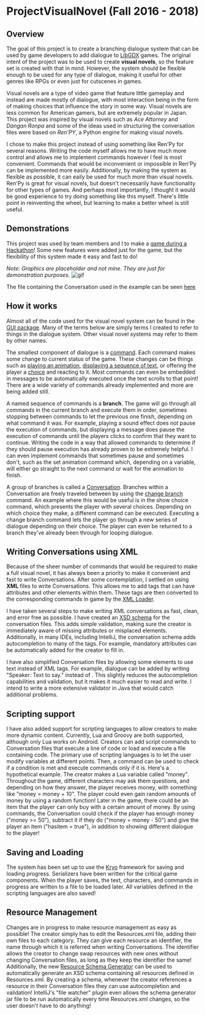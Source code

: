 # ProjectVisualNovel (Fall 2016 - 2018)

## Overview
The goal of this project is to create a branching dialogue system that can be used by game developers to add dialogue to [LibGDX](https://libgdx.badlogicgames.com/) games. The original intent of the project was to be used to create **visual novels**, so the feature set is created with that in mind. However, the system should be flexible enough to be used for any type of dialogue, making it useful for other genres like RPGs or even just for cutscenes in games.   

Visual novels are a type of video game that feature little gameplay and instead are made mostly of dialogue, with most interaction being in the form of making choices that influence the story in some way. Visual novels are less common for American gamers, but are extremely popular in Japan. This project was inspired by visual novels such as *Ace Attorney* and *Dangan Ronpa* and some of the ideas used in structuring the conversation files were based on *Ren'PY*, a Python engine for making visual novels. 

I chose to make this project instead of using something like Ren'Py for several reasons. Writing the code myself allows me to have much more control and allows me to implement commands however I feel is most convenient. Commands that would be inconvenient or impossible in Ren'Py can be implemented more easily. Additionally, by making the system as flexible as possible, it can eaily be used for much more than visual novels. Ren'Py is great for visual novels, but doesn't necessarily have functionality for other types of games. And perhaps most importantly, I thought it would be good experience to try doing something like this myself. There's little point in reinventing the wheel, but learning to make a better wheel is still useful.

## Demonstrations
This project was used by team members and I to make a [game during a Hackathon](https://devpost.com/software/alice-wonder-presidential-prodigy)! Some new features were added just for the game, but the flexibility of this system made it easy and fast to do!

*Note: Graphics are placeholder and not mine. They are just for demonstration purposes.*
![gif](https://github.com/wizered67/ProjectVisualNovel/blob/master/visualnovel3test.gif)

The file containing the Conversation used in the example can be seen [here](https://github.com/wizered67/ProjectVisualNovel/blob/master/android/assets/Conversations/demonstration.conv)

## How it works
Almost all of the code used for the visual novel system can be found in the [GUI package](https://github.com/wizered67/ProjectVisualNovel/tree/master/core/src/com/wizered67/game/GUI). Many of the terms below are simply terms I created to refer to things in the dialogue system. Other visual novel systems may refer to them by other names.

The smallest component of dialogue is a [command](https://github.com/wizered67/ProjectVisualNovel/blob/master/core/src/com/wizered67/game/GUI/Conversations/Commands/ConversationCommand.java). Each command makes some change to current status of the game. These changes can be things such as [playing an animation](https://github.com/wizered67/ProjectVisualNovel/blob/master/core/src/com/wizered67/game/GUI/Conversations/Commands/CharacterAnimationCommand.java), [displaying a sequence of text](https://github.com/wizered67/ProjectVisualNovel/blob/master/core/src/com/wizered67/game/GUI/Conversations/Commands/MessageCommand.java), or offering the player a [choice](https://github.com/wizered67/ProjectVisualNovel/blob/master/core/src/com/wizered67/game/GUI/Conversations/Commands/ShowChoicesCommand.java) and reacting to it. Most commands can even be embedded in messages to be automatically executed once the text scrolls to that point! There are a wide variety of commands already implemented and more are being added still. 

A named sequence of commands is a **branch**. The game will go through all commands in the current branch and execute them in order, sometimes stopping between commands to let the previous one finish, depending on what command it was. For example, playing a sound effect does not pause the execution of commands, but displaying a message does pause the execution of commands until the players clicks to confirm that they want to continue. Writing the code in a way that allowed commands to determine if they should pause execution has already proven to be extremely helpful. I can even implement commands that sometimes pause and sometimes don't, such as the set animation command which, depending on a variable, will either go straight to the next command or wait for the animation to finish. 

A group of branches is called a [Conversation](https://github.com/wizered67/ProjectVisualNovel/blob/master/core/src/com/wizered67/game/GUI/Conversations/Conversation.java). Branches within a Conversation are freely traveled between by using the [change branch](https://github.com/wizered67/ProjectVisualNovel/blob/master/core/src/com/wizered67/game/GUI/Conversations/Commands/ChangeBranchCommand.java) command. An example where this would be useful is in the show choice command, which presents the player with several choices. Depending on which choice they make, a different command can be executed. Executing a change branch command lets the player go through a new series of dialogue depending on their choice. The player can even be returned to a branch they've already been through for looping dialogue. 

## Writing Conversations using XML
Because of the sheer number of commands that would be required to make a full visual novel, it has always been a priority to make it convenient and fast to write Conversations. After some contemplation, I settled on using **XML** files to write Conversations. This allows me to add tags that can have attributes and other elements within them. These tags are then converted to the corresponding commands in game by the [XML Loader](https://github.com/wizered67/ProjectVisualNovel/blob/master/core/src/com/wizered67/game/GUI/Conversations/XmlIO/ConversationLoader.java). 

I have taken several steps to make writing XML conversations as fast, clean, and error free as possible. I have created an [XSD schema](https://github.com/wizered67/ProjectVisualNovel/blob/master/core/src/com/wizered67/game/GUI/Conversations/XmlIO/ConversationSchema.xsd) for the conversation files. This adds simple validation, making sure the creator is immediately aware of missing attributes or misplaced elements. Additionally, in many IDEs, including IntelliJ, the conversation schema adds autocompletion to many of the tags. For example, mandatory attributes can be automatically added for the creator to fill in.

I have also simplified Conversation files by allowing some elements to use text instead of XML tags. For example, dialogue can be added by writing "Speaker: Text to say." instead of <message speaker="" text="">. This slightly reduces the autocompletion capabilities and validation, but it makes it much easier to read and write. I intend to write a more extensive validator in Java that would catch additional problems.

## Scripting support
I have also added support for scripting languages to allow creators to make more dynamic content. Currently, Lua and Groovy are both supported, although only Lua works on Android. Creators can add script commands to Conversation files that execute a line of code or load and execute a file containing code. The primary use of scripting languages is to let the user modify variables at different points. Then, a command can be used to check if a condition is met and execute commands only if it is. Here's a hypothetical example. The creator makes a Lua variable called "money". Throughout the game, different characters may ask them questions, and depending on how they answer, the player receives money, with something like "money = money + 10". The player could even gain random amounts of money by using a random function! Later in the game, there could be an item that the player can only buy with a certain amount of money. By using commands, the Conversation could check if the player has enough money ("money >= 50"), subtract it if they do ("money = money - 50") and give the player an item ("hasitem = true"), in addition to showing different dialogue to the player!

## Saving and Loading
The system has been set up to use the [Kryo](https://github.com/EsotericSoftware/kryo) framework for saving and loading progress. Serializers have been written for the critical game components. When the player saves, the text, characters, and commands in progress are written to a file to be loaded later. All variables defined in the scripting languages are also saved!

## Resource Management
Changes are in progress to make resource management as easy as possible! The creator simply has to edit the Resources.xml file, adding their own files to each category. They can give each resource an identifier, the name through which it is referred when writing Conversations. The identifier allows the creator to change swap resources with new ones without changing Conversation files, as long as they keep the identifier the same! Additionally, the new [Resource Schema Generator](https://github.com/wizered67/ResourceSchemaGenerator) can be used to automatically generate an XSD schema containing all resources defined in Resources.xml. By creating a schema, whenever the creator references a resource in their Conversation files they can use autocompletion and validation! IntelliJ's "file watcher" plugin even allows the schema generator jar file to be run automatically every time Resources.xml changes, so the user doesn't have to do anything!

